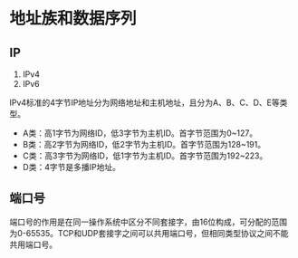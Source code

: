 # 地址族和数据序列
## IP
1. IPv4
2. IPv6

IPv4标准的4字节IP地址分为网络地址和主机地址，且分为A、B、C、D、E等类型。
* A类：高1字节为网络ID，低3字节为主机ID。首字节范围为0~127。
* B类：高2字节为网络ID，低2字节为主机ID。首字节范围为128~191。
* C类：高3字节为网络ID，低1字节为主机ID。首字节范围为192~223。
* D类：4字节是多播IP地址。
## 端口号
端口号的作用是在同一操作系统中区分不同套接字，由16位构成，可分配的范围为0-65535。TCP和UDP套接字之间可以共用端口号，但相同类型协议之间不能共用端口号。
